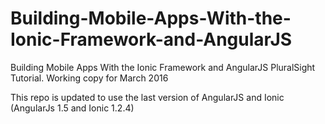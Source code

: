 # Building-Mobile-Apps-With-the-Ionic-Framework-and-AngularJS
Building Mobile Apps With the Ionic Framework and AngularJS PluralSight Tutorial. Working copy for March 2016


This repo is updated to use the last version of AngularJS and Ionic (AngularJs 1.5 and Ionic 1.2.4)
